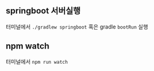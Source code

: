 ## springboot 서버실행

터미널에서 `./gradlew springboot` 혹은 gradle `bootRun` 실행

## npm watch

터미널에서 `npm run watch`


